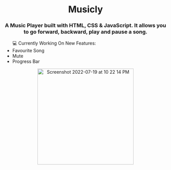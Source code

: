 <h1 align="center"> Musicly </h1>
<h3 align="center"> A Music Player built with HTML, CSS & JavaScript. It allows you to go forward, backward, play and pause a song. </h3>
<ul>💻 Currently Working On New Features:
  <li>Favourite Song</li>
  <li>Mute</li>
  <li>Progress Bar</li>
</ul>
<p align="center"><img  width="300" alt="Screenshot 2022-07-19 at 10 22 14 PM" src="https://user-images.githubusercontent.com/91233999/179811961-c41b2e63-51b7-4a9b-b39e-50e49833e314.png"></p>
